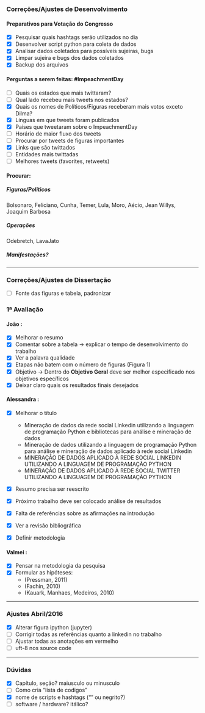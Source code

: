 ### Correções/Ajustes de Desenvolvimento
#### Preparativos para Votação do Congresso
* [x] Pesquisar quais hashtags serão utilizados no dia
* [x] Desenvolver script python para coleta de dados
* [x] Analisar dados coletados para possíveis sujeiras, bugs
* [x] Limpar sujeira e bugs dos dados coletados
* [x] Backup dos arquivos

#### Perguntas a serem feitas: \#ImpeachmentDay
* [ ] Quais os estados que mais twittaram?
* [ ] Qual lado recebeu mais tweets nos estados?
* [x] Quais os nomes de Políticos/Figuras receberam mais votos exceto Dilma?
* [x] Línguas em que tweets foram publicados
* [x] Países que tweetaram sobre o ImpeachmentDay
* [ ] Horário de maior fluxo dos tweets
* [ ] Procurar por tweets de figuras importantes
* [x] Links que são twittados
* [ ] Entidades mais twittadas
* [ ] Melhores tweets (favorites, retweets)

#### Procurar:
##### Figuras/Políticos
Bolsonaro, Feliciano, Cunha, Temer, Lula, Moro, Aécio, Jean Willys, Joaquim Barbosa
##### Operações
Odebretch, LavaJato
##### Manifestações?

* * *

### Correções/Ajustes de Dissertação

* [ ] Fonte das figuras e tabela, padronizar

### 1ª Avaliação
#### João :
* [x] Melhorar o resumo
* [x] Comentar sobre a tabela -> explicar o tempo de desenvolvimento do trabalho
* [x] Ver a palavra qualidade
* [x] Etapas não batem com o número de figuras (Figura 1)
* [x] Objetivo -> Dentro do __Objetivo Geral__ deve ser melhor especificado nos objetivos específicos
* [x] Deixar claro quais os resultados finais desejados

#### Alessandra :
* [x] Melhorar o título
    * Mineração de dados da rede social Linkedin utilizando a linguagem de programação Python e bibliotecas para análise e mineração de dados
    * Mineração de dados utilizando a linguagem de programação Python para análise e mineração de dados aplicado à rede social Linkedin
    * MINERAÇÃO DE DADOS APLICADO À REDE SOCIAL LINKEDIN UTILIZANDO A LINGUAGEM DE PROGRAMAÇÃO PYTHON
    * MINERAÇÃO DE DADOS APLICADO À REDE SOCIAL TWITTER UTILIZANDO A LINGUAGEM DE PROGRAMAÇÃO PYTHON
* [x] Resumo precisa ser reescrito
* [x] Próximo trabalho deve ser colocado análise de resultados
* [x] Falta de referências sobre as afirmações na introdução
* [x] Ver a revisão bibliográfica
* [x] Definir metodologia


#### Valmei :
* [x] Pensar na metodologia da pesquisa
* [x] Formular as hipóteses:
    * (Pressman, 2011)
    * (Fachin, 2010)
    * (Kauark, Manhaes, Medeiros, 2010)

* * *

### Ajustes Abril/2016
* [x] Alterar figura ipython (jupyter)
* [ ] Corrigir todas as referências quanto a linkedin no trabalho
* [ ] Ajustar todas as anotações em vermelho
* [ ] uft-8 nos source code

* * *

### Dúvidas
* [x] Capítulo, seção? maiusculo ou minusculo
* [ ] Como cria “lista de codigos”
* [x] nome de scripts e hashtags (“” ou negrito?)
* [ ] software / hardware? itálico?
